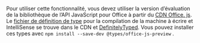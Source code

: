 Pour utiliser cette fonctionnalité, vous devez utiliser la version d’évaluation de la bibliothèque de l’API JavaScript pour Office à partir du [CDN Office. js](https://appsforoffice.microsoft.com/lib/beta/hosted/office.js). Le [fichier de définition de type](https://appsforoffice.microsoft.com/lib/beta/hosted/office.d.ts) pour la compilation de la machine à écrire et IntelliSense se trouve dans le CDN et [DefinitelyTyped](https://raw.githubusercontent.com/DefinitelyTyped/DefinitelyTyped/master/types/office-js-preview/index.d.ts). Vous pouvez installer ces types avec `npm install --save-dev @types/office-js-preview` .